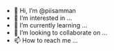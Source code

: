 - 👋 Hi, I’m @piisamman
- 👀 I’m interested in ...
- 🌱 I’m currently learning ...
- 💞️ I’m looking to collaborate on ...
- 📫 How to reach me ...

<!---
piisamman/piisamman is a ✨ special ✨ repository because its `README.md` (this file) appears on your GitHub profile.
You can click the Preview link to take a look at your changes.
--->
